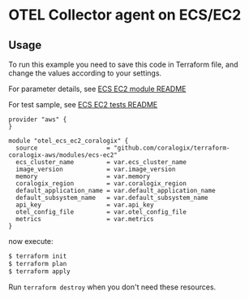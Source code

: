# OTEL Collector agent on ECS/EC2

## Usage

To run this example you need to save this code in Terraform file, and change the values according to your settings.

For parameter details, see [ECS EC2 module README](../../modules/ecs-ec2/README.md)

For test sample, see [ECS EC2 tests README](../../tests/ecs-ec2/README.md)

```hcl
provider "aws" {
}

module "otel_ecs_ec2_coralogix" {
  source                   = "github.com/coralogix/terraform-coralogix-aws/modules/ecs-ec2"
  ecs_cluster_name         = var.ecs_cluster_name
  image_version            = var.image_version
  memory                   = var.memory
  coralogix_region         = var.coralogix_region
  default_application_name = var.default_application_name
  default_subsystem_name   = var.default_subsystem_name
  api_key                  = var.api_key
  otel_config_file         = var.otel_config_file
  metrics                  = var.metrics
}
```

now execute:
```bash
$ terraform init
$ terraform plan
$ terraform apply
```

Run `terraform destroy` when you don't need these resources.
